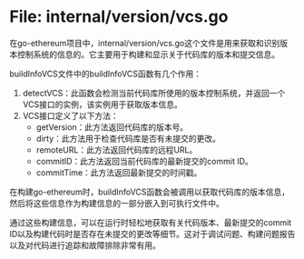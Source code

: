 # File: internal/version/vcs.go

在go-ethereum项目中，internal/version/vcs.go这个文件是用来获取和识别版本控制系统的信息的。它主要用于构建和显示关于代码库的版本和提交信息。

buildInfoVCS文件中的buildInfoVCS函数有几个作用：
1. detectVCS：此函数会检测当前代码库所使用的版本控制系统，并返回一个VCS接口的实例，该实例用于获取版本信息。
2. VCS接口定义了以下方法：
   - getVersion：此方法返回代码库的版本号。
   - dirty：此方法用于检查代码库是否有未提交的更改。
   - remoteURL：此方法返回代码库的远程URL。
   - commitID：此方法返回当前代码库的最新提交的commit ID。
   - commitTime：此方法返回最新提交的时间戳。

在构建go-ethereum时，buildInfoVCS函数会被调用以获取代码库的版本信息，然后将这些信息作为构建信息的一部分嵌入到可执行文件中。

通过这些构建信息，可以在运行时轻松地获取有关代码版本、最新提交的commit ID以及构建代码时是否存在未提交的更改等细节。这对于调试问题、构建问题报告以及对代码进行追踪和故障排除非常有用。

